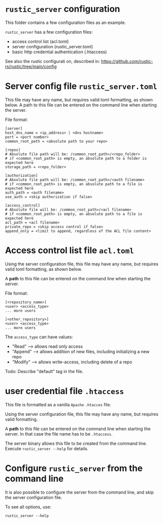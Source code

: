 # `rustic_server` configuration

This folder contains a few configuration files as an example.

`rustic_server` has a few configuration files:

- access control list (acl.toml)
- server configuration (rustic_server.toml)
- basic http credential authentication (.htaccess)

See also the rustic configurati on, described in:
https://github.com/rustic-rs/rustic/tree/main/config


# Server config file `rustic_server.toml`
This file may have any name, but requires valid toml formatting, as shown below.
A path to this file can be entered on the command line when starting the server.

File format:
```
[server]
host_dns_name = <ip_address> | <dns hostname>
port = <port number>
common_root_path = <absolute path to your repo>

[repos]
# Absolute file path will be: /common_root_path>/<repo_folder>
# if <common_root_path> is empty, an absolute path to a folder is expected here 
storage_path = <repo_folder>

[authorization]
# Absolute file path will be: /common_root_path>/<auth filename>
# if <common_root_path> is empty, an absolute path to a file is expected here 
auth_path = <auth filename>
use_auth = <skip authorization if false>

[access_control]
# Absolute file will be: /common_root_path>/<acl filename>
# if <common_root_path> is empty, an absolute path to a file is expected here
acl_path = <acl filename>
private_repo = <skip access control if false>
append_only = <limit to append, regardless of the ACL file content>
```

# Access control list file `acl.toml`
Using the server configuration file, this file may have any name, but requires 
valid toml formatting, as shown below. 

A **path** to this file can be entered on the command line when starting the server.

File format:
```
[<repository_name>]
<user> <access_type>
... more users

[<other_repository>]
<user> <access_type>
... more users
```

The `access_type` can have values:

- "Read" --> allows read only access
- "Append" --> allows addition of new files, including initializing a new repo
- "Modify" --> allows write-access, including delete of a repo

Todo: Describe "default" tag in the file.


# user credential file `.htaccess`
This file is formatted as a vanilla `Apache` `.htacces` file.

Using the server configuration file, this file may have any name, but requires
valid formatting.

A **path** to this file can be entered on the command line when starting the server.
In that case the file name has to be `.htaccess`.

The server binary allows this file to be created from the command line.
Execute `rustic_server --help` for details.


# Configure `rustic_server` from the command line
It is also possible to configure the server from the command line, and skip the
server configuration file.

To see all options, use:

```
rustic_server --help
```
